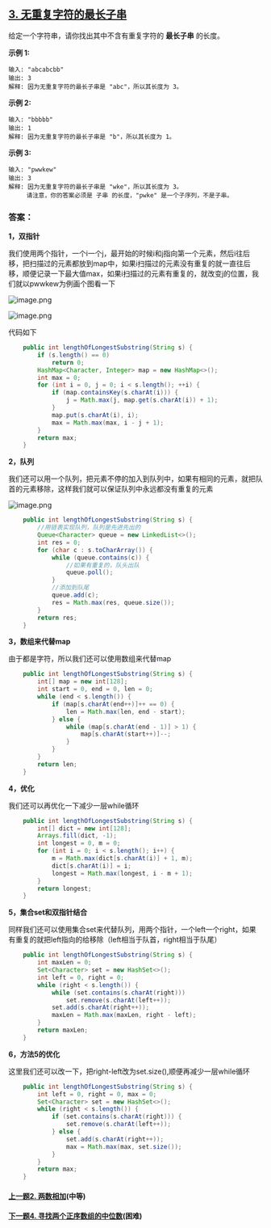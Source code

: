 ## [3. 无重复字符的最长子串](https://leetcode-cn.com/problems/longest-substring-without-repeating-characters/)

给定一个字符串，请你找出其中不含有重复字符的 **最长子串** 的长度。

**示例 1:**

```
输入: "abcabcbb"
输出: 3 
解释: 因为无重复字符的最长子串是 "abc"，所以其长度为 3。
```

**示例 2:**

```
输入: "bbbbb"
输出: 1
解释: 因为无重复字符的最长子串是 "b"，所以其长度为 1。
```

**示例 3:**

```
输入: "pwwkew"
输出: 3
解释: 因为无重复字符的最长子串是 "wke"，所以其长度为 3。
     请注意，你的答案必须是 子串 的长度，"pwke" 是一个子序列，不是子串。
```



### 答案：

**1，双指针**

我们使用两个指针，一个i一个j，最开始的时候i和j指向第一个元素，然后i往后移，把扫描过的元素都放到map中，如果i扫描过的元素没有重复的就一直往后移，顺便记录一下最大值max，如果i扫描过的元素有重复的，就改变j的位置，我们就以pwwkew为例画个图看一下

![image.png](https://pic.leetcode-cn.com/c759738650c417a23b1e9636f6f40a553d9258f1cc8907d8da3555b5d2f93e60-image.png)

![image.png](https://pic.leetcode-cn.com/bf4c4d4db704e5103f5394d8a790b8235ae160703ffa53b0700650287831b8c9-image.png)

代码如下

```java
    public int lengthOfLongestSubstring(String s) {
        if (s.length() == 0)
            return 0;
        HashMap<Character, Integer> map = new HashMap<>();
        int max = 0;
        for (int i = 0, j = 0; i < s.length(); ++i) {
            if (map.containsKey(s.charAt(i))) {
                j = Math.max(j, map.get(s.charAt(i)) + 1);
            }
            map.put(s.charAt(i), i);
            max = Math.max(max, i - j + 1);
        }
        return max;
    }
```



**2，队列**

我们还可以用一个队列，把元素不停的加入到队列中，如果有相同的元素，就把队首的元素移除，这样我们就可以保证队列中永远都没有重复的元素

![image.png](https://pic.leetcode-cn.com/e0d581509bc8bfa2cecc19a7e65da1629264bfe472ea7f9f83c286ba15b32be9-image.png)

```java
    public int lengthOfLongestSubstring(String s) {
        //用链表实现队列，队列是先进先出的
        Queue<Character> queue = new LinkedList<>();
        int res = 0;
        for (char c : s.toCharArray()) {
            while (queue.contains(c)) {
                //如果有重复的，队头出队
                queue.poll();
            }
            //添加到队尾
            queue.add(c);
            res = Math.max(res, queue.size());
        }
        return res;
    }
```



**3，数组来代替map**

由于都是字符，所以我们还可以使用数组来代替map

```java
    public int lengthOfLongestSubstring(String s) {
        int[] map = new int[128];
        int start = 0, end = 0, len = 0;
        while (end < s.length()) {
            if (map[s.charAt(end++)]++ == 0) {
                len = Math.max(len, end - start);
            } else {
                while (map[s.charAt(end - 1)] > 1) {
                    map[s.charAt(start++)]--;
                }
            }
        }
        return len;
    }
```



**4，优化**

我们还可以再优化一下减少一层while循环

```java
    public int lengthOfLongestSubstring(String s) {
        int[] dict = new int[128];
        Arrays.fill(dict, -1);
        int longest = 0, m = 0;
        for (int i = 0; i < s.length(); i++) {
            m = Math.max(dict[s.charAt(i)] + 1, m);
            dict[s.charAt(i)] = i;
            longest = Math.max(longest, i - m + 1);
        }
        return longest;
    }
```



**5，集合set和双指针结合**

同样我们还可以使用集合set来代替队列，用两个指针，一个left一个right，如果有重复的就把left指向的给移除（left相当于队首，right相当于队尾）

```java
    public int lengthOfLongestSubstring(String s) {
        int maxLen = 0;
        Set<Character> set = new HashSet<>();
        int left = 0, right = 0;
        while (right < s.length()) {
            while (set.contains(s.charAt(right)))
                set.remove(s.charAt(left++));
            set.add(s.charAt(right++));
            maxLen = Math.max(maxLen, right - left);
        }
        return maxLen;
    }
```



**6，方法5的优化**

这里我们还可以改一下，把right-left改为set.size(),顺便再减少一层while循环

```java
    public int lengthOfLongestSubstring(String s) {
        int left = 0, right = 0, max = 0;
        Set<Character> set = new HashSet<>();
        while (right < s.length()) {
            if (set.contains(s.charAt(right))) {
                set.remove(s.charAt(left++));
            } else {
                set.add(s.charAt(right++));
                max = Math.max(max, set.size());
            }
        }
        return max;
    }
```



#### [上一题2. 两数相加](https://github.com/sdwwld/leetCode/blob/master/src/main/java/com/wld/java/leetcode/leetCode0002.md)(中等)

#### [下一题4. 寻找两个正序数组的中位数](https://github.com/sdwwld/leetCode/blob/master/src/main/java/com/wld/java/leetcode/leetCode0004.md)(困难)

